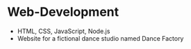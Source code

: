 # Web-Development
   - HTML, CSS, JavaScript, Node.js
   - Website for a fictional dance studio named Dance Factory
